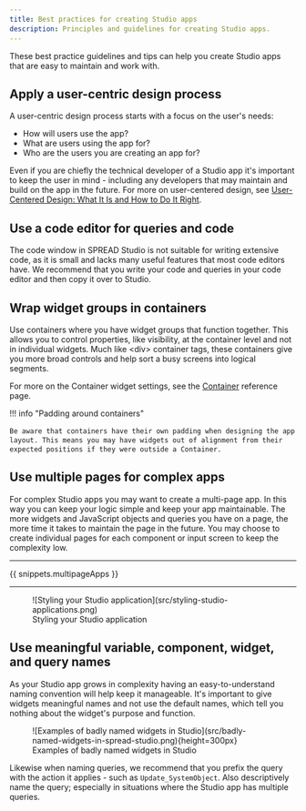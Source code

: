 ```yaml
---
title: Best practices for creating Studio apps
description: Principles and guidelines for creating Studio apps.
---
```


<!--
README

For guidance on how to write documenation, see https://dev.stage.spread.ai/docs/contributor/guide.html. Contact Documentation when this document is ready for review.
-->

These best practice guidelines and tips can help you create Studio apps that are easy to maintain and work with.

## Apply a user-centric design process

A user-centric design process starts with a focus on the user's needs:

* How will users use the app?
* What are users using the app for?
* Who are the users you are creating an app for?

Even if you are chiefly the technical developer of a Studio app it's important to keep the user in mind - including any developers that may maintain and build on the app in the future. For more on user-centered design, see [User-Centered Design: What It Is and How to Do It Right](https://blog.hubspot.com/website/user-centered-design).

## Use a code editor for queries and code

The code window in SPREAD Studio is not suitable for writing extensive code, as it is small and lacks many useful features that most code editors have. We recommend that you write your code and queries in your code editor and then copy it over to Studio.

## Wrap widget groups in containers

Use containers where you have widget groups that function together. This allows you to control properties, like visibility, at the container level and not in individual widgets. Much like <div\> container tags, these containers give you more broad controls and help sort a busy screens into logical segments.

For more on the Container widget settings, see the [Container](reference/widgets/container.md) reference page.

!!! info "Padding around containers"

	Be aware that containers have their own padding when designing the app layout. This means you may have widgets out of alignment from their expected positions if they were outside a Container. 

## Use multiple pages for complex apps

For complex Studio apps you may want to create a multi-page app. In this way you can keep your logic simple and keep your app maintainable. The more widgets and JavaScript objects and queries you have on a page, the more time it takes to maintain the page in the future. You may choose to create individual pages for each component or input screen to keep the complexity low.

---

{{ snippets.multipageApps }}

---

<figure markdown="span">
	![Styling your Studio application](src/styling-studio-applications.png)
	<figcaption>Styling your Studio application</figcaption>
</figure>

## Use meaningful variable, component, widget, and query names

As your Studio app grows in complexity having an easy-to-understand naming convention will help keep it manageable. It's important to give widgets meaningful names and not use the default names, which tell you nothing about the widget's purpose and function.

<figure markdown="span">
	![Examples of badly named widgets in Studio](src/badly-named-widgets-in-spread-studio.png){height=300px}
	<figcaption>Examples of badly named widgets in Studio</figcaption>
</figure>

Likewise when naming queries, we recommend that you prefix the query with the action it applies - such as `Update_SystemObject`. Also descriptively name the query; especially in situations where the Studio app has multiple queries.
